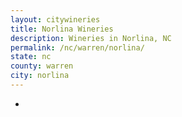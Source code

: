 ```yaml
---
layout: citywineries
title: Norlina Wineries
description: Wineries in Norlina, NC
permalink: /nc/warren/norlina/
state: nc
county: warren
city: norlina
---
```

-
